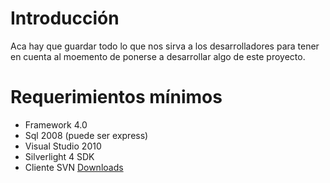 # Introducción #

Aca hay que guardar todo lo que nos sirva a los desarrolladores para tener en cuenta al moemento de ponerse a desarrollar algo de este proyecto.

# Requerimientos mínimos #

  * Framework 4.0
  * Sql 2008 (puede ser express)
  * Visual Studio 2010
  * Silverlight 4 SDK
  * Cliente SVN [Downloads](http://code.google.com/p/terminalzero/downloads/list)